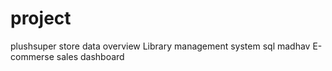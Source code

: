 # project
plushsuper store data overview
Library management system sql
madhav E-commerse sales dashboard
